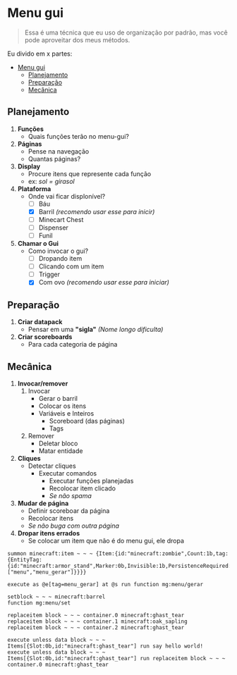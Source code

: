 # Menu gui
> Essa é uma técnica que eu uso de organização por padrão, mas você pode aproveitar dos meus métodos.

Eu divido em x partes:
- [Menu gui](#menu-gui)
  - [Planejamento](#planejamento)
  - [Preparação](#preparação)
  - [Mecânica](#mecânica)

## Planejamento
  1. **Funções**
     - Quais funções terão no menu-gui?
  2. **Páginas**
     - Pense na navegação
     - Quantas páginas?
  3. **Display**
     - Procure itens que represente cada função
     - ex: *sol = girasol*
  4. **Plataforma**
     - Onde vai ficar displonível?
       - [ ] Báu
       - [x] Barril *(recomendo usar esse para inicir)*
       - [ ] Minecart Chest
       - [ ] Dispenser
       - [ ] Funil
  5. **Chamar o Gui**
     - Como invocar o gui?
       - [ ] Dropando item
       - [ ] Clicando com um item
       - [ ] Trigger
       - [x] Com ovo *(recomendo usar esse para iniciar)*

## Preparação
  1. **Criar datapack**
     - Pensar em uma **"sigla"** *(Nome longo dificulta)*
  2. **Criar scoreboards**
     - Para cada categoria de página

## Mecânica
  1. **Invocar/remover**
     1. Invocar
        - Gerar o barril
        - Colocar os itens
        - Variáveis e Inteiros
          - Scoreboard (das páginas)
          - Tags
     2. Remover
        - Deletar bloco 
        - Matar entidade 
  2. **Cliques**
     - Detectar cliques
       - Executar comandos
         - Executar funções planejadas
         - Recolocar item clicado
         - *Se não spama*
  3. **Mudar de página**
     - Definir scoreboar da página
     - Recolocar itens
     - *Se não buga com outra página*
  4. **Dropar itens errados**
     - Se colocar um item que não é do menu gui, ele dropa

```
summon minecraft:item ~ ~ ~ {Item:{id:"minecraft:zombie",Count:1b,tag:{EntityTag:{id:"minecraft:armor_stand",Marker:0b,Invisible:1b,PersistenceRequired:1b,Tags:["menu","menu_gerar"]}}}}
```
```
execute as @e[tag=menu_gerar] at @s run function mg:menu/gerar
```
```
setblock ~ ~ ~ minecraft:barrel
function mg:menu/set
```
```
replaceitem block ~ ~ ~ container.0 minecraft:ghast_tear
replaceitem block ~ ~ ~ container.1 minecraft:oak_sapling
replaceitem block ~ ~ ~ container.2 minecraft:ghast_tear
```
```
execute unless data block ~ ~ ~ Items[{Slot:0b,id:"minecraft:ghast_tear"] run say hello world!
execute unless data block ~ ~ ~ Items[{Slot:0b,id:"minecraft:ghast_tear"] run replaceitem block ~ ~ ~ container.0 minecraft:ghast_tear
```